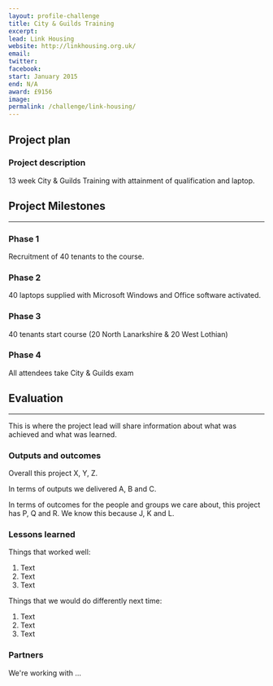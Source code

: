 ```yaml
---
layout: profile-challenge
title: City & Guilds Training
excerpt: 
lead: Link Housing
website: http://linkhousing.org.uk/
email: 
twitter: 
facebook: 
start: January 2015
end: N/A
award: £9156
image:
permalink: /challenge/link-housing/ 
---
```


## **Project plan**

### Project description

13 week City & Guilds Training with attainment of qualification and laptop.


## **Project Milestones**

---

### Phase 1
 
Recruitment of 40 tenants to the course.

### Phase 2

40 laptops supplied with Microsoft Windows and Office software activated.

### Phase 3

40 tenants start course (20 North Lanarkshire & 20 West Lothian) 

### Phase 4

All attendees take City & Guilds exam

## **Evaluation**

---

This is where the project lead will share information about what was achieved and what was learned.

### Outputs and outcomes

Overall this project X, Y, Z.

In terms of outputs we delivered A, B and C.

In terms of outcomes for the people and groups we care about, this project has P, Q and R. We know this because J, K and L.

### Lessons learned

Things that worked well:

1. Text
2. Text
3. Text

Things that we would do differently next time:

1. Text
2. Text
3. Text

### Partners

We're working with ... 
